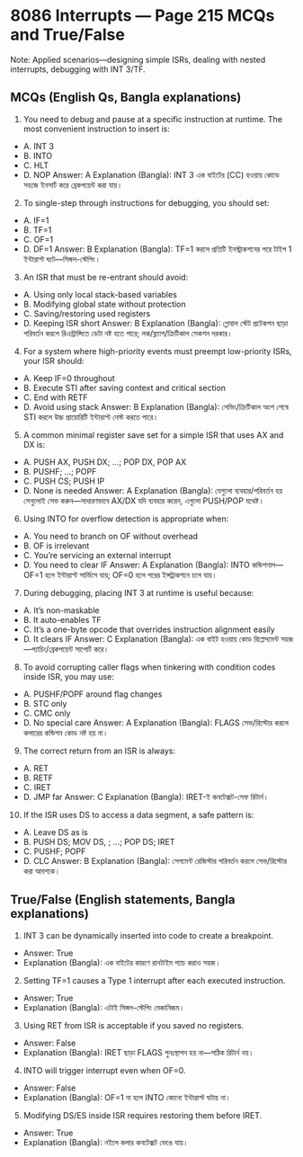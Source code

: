 # 8086 Interrupts — Page 215 MCQs and True/False

Note: Applied scenarios—designing simple ISRs, dealing with nested interrupts, debugging with INT 3/TF.

## MCQs (English Qs, Bangla explanations)

1) You need to debug and pause at a specific instruction at runtime. The most convenient instruction to insert is:
- A. INT 3
- B. INTO
- C. HLT
- D. NOP
Answer: A
Explanation (Bangla): INT 3 এক বাইটের (CC) হওয়ায় কোডে সহজে ইনসার্ট করে ব্রেকপয়েন্ট করা যায়।

2) To single-step through instructions for debugging, you should set:
- A. IF=1
- B. TF=1
- C. OF=1
- D. DF=1
Answer: B
Explanation (Bangla): TF=1 করলে প্রতিটি ইনস্ট্রাকশনের পরে টাইপ 1 ইন্টারাপ্ট ঘটে—সিঙ্গল-স্টেপিং।

3) An ISR that must be re-entrant should avoid:
- A. Using only local stack-based variables
- B. Modifying global state without protection
- C. Saving/restoring used registers
- D. Keeping ISR short
Answer: B
Explanation (Bangla): গ্লোবাল স্টেট প্রটেকশন ছাড়া পরিবর্তন করলে রিএন্ট্রান্সিতে ডেটা নষ্ট হতে পারে; লক/ফ্ল্যাগ/ক্রিটিকাল সেকশন দরকার।

4) For a system where high-priority events must preempt low-priority ISRs, your ISR should:
- A. Keep IF=0 throughout
- B. Execute STI after saving context and critical section
- C. End with RETF
- D. Avoid using stack
Answer: B
Explanation (Bangla): সেভিং/ক্রিটিকাল অংশ শেষে STI করলে উচ্চ প্রায়োরিটি ইন্টারাপ্ট নেস্ট করতে পারে।

5) A common minimal register save set for a simple ISR that uses AX and DX is:
- A. PUSH AX, PUSH DX; ...; POP DX, POP AX
- B. PUSHF; ...; POPF
- C. PUSH CS; PUSH IP
- D. None is needed
Answer: A
Explanation (Bangla): যেগুলো ব্যবহার/পরিবর্তন হয় সেগুলোই সেভ করুন—সাধারণভাবে AX/DX যদি ব্যবহার করেন, এগুলো PUSH/POP যথেষ্ট।

6) Using INTO for overflow detection is appropriate when:
- A. You need to branch on OF without overhead
- B. OF is irrelevant
- C. You’re servicing an external interrupt
- D. You need to clear IF
Answer: A
Explanation (Bangla): INTO কন্ডিশনাল—OF=1 হলে ইন্টারাপ্ট সার্ভিসে যায়; OF=0 হলে পরের ইন্সট্রাকশনে চলে যায়।

7) During debugging, placing INT 3 at runtime is useful because:
- A. It’s non-maskable
- B. It auto-enables TF
- C. It’s a one-byte opcode that overrides instruction alignment easily
- D. It clears IF
Answer: C
Explanation (Bangla): এক বাইট হওয়ায় কোড রিপ্লেসমেন্ট সহজ—প্যাচিং/ব্রেকপয়েন্ট সাপোর্ট করে।

8) To avoid corrupting caller flags when tinkering with condition codes inside ISR, you may use:
- A. PUSHF/POPF around flag changes
- B. STC only
- C. CMC only
- D. No special care
Answer: A
Explanation (Bangla): FLAGS সেভ/রিস্টোর করলে কলারের কন্ডিশন কোড নষ্ট হয় না।

9) The correct return from an ISR is always:
- A. RET
- B. RETF
- C. IRET
- D. JMP far
Answer: C
Explanation (Bangla): IRET-ই কনটেক্সট-সেফ রিটার্ন।

10) If the ISR uses DS to access a data segment, a safe pattern is:
- A. Leave DS as is
- B. PUSH DS; MOV DS, <seg>; ...; POP DS; IRET
- C. PUSHF; POPF
- D. CLC
Answer: B
Explanation (Bangla): সেগমেন্ট রেজিস্টার পরিবর্তন করলে সেভ/রিস্টোর করা আবশ্যক।

## True/False (English statements, Bangla explanations)

1) INT 3 can be dynamically inserted into code to create a breakpoint.
- Answer: True
- Explanation (Bangla): এক বাইটের কারণে রানটাইম প্যাচ করাও সহজ।

2) Setting TF=1 causes a Type 1 interrupt after each executed instruction.
- Answer: True
- Explanation (Bangla): এটাই সিঙ্গল-স্টেপিং মেকানিজম।

3) Using RET from ISR is acceptable if you saved no registers.
- Answer: False
- Explanation (Bangla): IRET ছাড়া FLAGS পুনঃস্থাপন হয় না—সঠিক রিটার্ন নয়।

4) INTO will trigger interrupt even when OF=0.
- Answer: False
- Explanation (Bangla): OF=1 না হলে INTO কোনো ইন্টারাপ্ট ঘটায় না।

5) Modifying DS/ES inside ISR requires restoring them before IRET.
- Answer: True
- Explanation (Bangla): নইলে কলার কনটেক্সট ভেঙে যায়।
